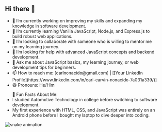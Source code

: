 ## Hi there 👋

<ul>
<li>🔭 I’m currently working on improving my skills and expanding my knowledge in software development.</li>
<li>🌱 I’m currently learning Vanilla JavaScript, Node.js, and Express.js to build robust web applications.</li>
<li>👯 I’m looking to collaborate with someone who is willing to mentor me on my learning journey.</li>
<li>🤔 I’m looking for help with advanced JavaScript concepts and backend development.</li>
<li>💬 Ask me about JavaScript basics, my learning journey, or web development tips for beginners.</li>
<li>📫 How to reach me: [carlnonacido@gmail.com] | [[Your LinkedIn Profile](https://www.linkedin.com/in/carl-earvin-nonacido-7a031a339/)]</li>
<li>😄 Pronouns: He/Him</li>
</ul> 
<ul>🌟 Fun Facts About Me:
  <li>I studied Automotive Technology in college before switching to software development.
</li>
  <li>My first experience with HTML, CSS, and JavaScript was entirely on an Android phone before I bought my laptop to dive deeper into coding.
</li>
</ul>

![snake animation](https://github.com/USERNAME/USERNAME/blob/output/github-contribution-grid-snake.svg)
